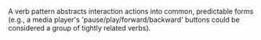 A verb pattern abstracts interaction actions into common, predictable forms (e.g., a media player's
'pause/play/forward/backward' buttons could be considered a group of tightly related verbs).
